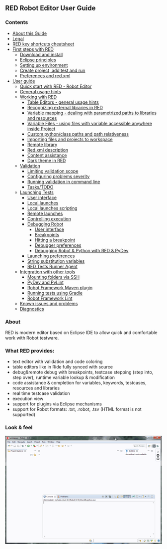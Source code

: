 ## RED Robot Editor User Guide

### Contents

  * [About this Guide](/about.md)
  * [Legal](/legal.md)
  * [RED key shortcuts cheatsheet](/keys.md)
  * [First steps with RED](/first_steps/first_steps.md)
    * [Download and install](/first_steps/download_install.md)
    * [Eclipse principles](/first_steps/eclipse_principles.md)
    * [Setting up environment](/first_steps/setting_up_environment.md)
    * [Create project, add test and run](/first_steps/create_run.md)
    * [Preferences and red.xml](/first_steps/preferences_misc.md)
  * [User guide](/user_guide/user_guide.md)
    * [Quick start with RED - Robot Editor](/user_guide/quick_start.md)
    * [General usage hints](/user_guide/general.md)
    * [Working with RED](/user_guide/working_with_RED.md)
      * [Table Editors - general usage hints](/user_guide/working_with_RED/table_general.md)
      * [Recognizing external libraries in RED](/user_guide/working_with_RED/libs.md)
      * [Variable mapping - dealing with parametrized paths to libraries and resources](/user_guide/working_with_RED/variable_mapping.md)
      * [Variable Files - using files with variable accessible anywhere inside Project](/user_guide/working_with_RED/variable_files.md)
      * [Custom python/class paths and path relativeness](/user_guide/working_with_RED/custom_paths_relatve.md)
      * [Importing files and projects to workspace](/user_guide/working_with_RED/importing.md)
      * [Remote library](/user_guide/working_with_RED/remote_library.md)
      * [Red.xml description](/user_guide/working_with_RED/red_xml.md)
      * [Content assistance](/user_guide/working_with_RED/content_assist.md)
      * [Dark theme in RED](/user_guide/working_with_RED/dark_theme.md)
    * [Validation](/user_guide/validation.md)
      * [Limiting validation scope](/user_guide/validation/scope.md)
      * [Configuring problems severity](/user_guide/validation/validation_preferences.md)
      * [Running validation in command line](/user_guide/validation/headless.md)
      * [Tasks/TODO](/user_guide/validation/tasks.md)
    * [Launching Tests](/user_guide/launching.md)
      * [User interface](/user_guide/launching/ui_elements.md)
      * [Local launches](/user_guide/launching/local_launch.md)
      * [Local launches scripting](/user_guide/launching/local_launch_scripting.md)
      * [Remote launches](/user_guide/launching/remote_launch.md)
      * [Controlling execution](/user_guide/launching/exec_control.md)
      * [Debugging Robot](/user_guide/launching/debug.md)
        * [User interface](/user_guide/launching/debug/ui_elements.md)
        * [Breakpoints](/user_guide/launching/debug/breakpoints.md)
        * [Hitting a breakpoint](/user_guide/launching/debug/hitting_a_breakpoint.md)
        * [Debugger preferences](/user_guide/launching/debug/preferences.md)
        * [Debugging Robot & Python with RED & PyDev](/user_guide/launching/debug/robot_python_debug.md)
      * [Launching preferences](/user_guide/launching/launch_prefs.md)
      * [String substitution variables](/user_guide/launching/string_substitution.md)
      * [RED Tests Runner Agent](/user_guide/launching/red_agent.md)
    * [Integration with other tools](/user_guide/tools_integration.md)
      * [Mounting folders via SSH](/user_guide/tools_integration/virtual_folders.md)
      * [PyDev and PyLint](/user_guide/tools_integration/red_pylint.md)
      * [Robot Framework Maven plugin](/user_guide/tools_integration/maven.md)
      * [Running tests using Gradle](/user_guide/tools_integration/gradle.md)
      * [Robot Framework Lint](/user_guide/tools_integration/rflint.md)
    * [Known issues and problems](/user_guide/known_issues.md)
    * [Diagnostics](/user_guide/diagnostics.md)

### About

RED is modern editor based on Eclipse IDE to allow quick and comfortable work
with Robot testware.

### What RED provides:

  * text editor with validation and code coloring
  * table editors like in Ride fully synced with source
  * debug&remote debug with breakpoints, testcase stepping (step into, step over), runtime variable lookup & modification
  * code assistance & completion for variables, keywords, testcases, resources and libraries
  * real time testcase validation
  * execution view
  * support for plugins via Eclipse mechanisms
  * support for Robot formats: .txt, .robot, .tsv (HTML format is not supported)

### Look & feel

![](images/basic_run.gif)

